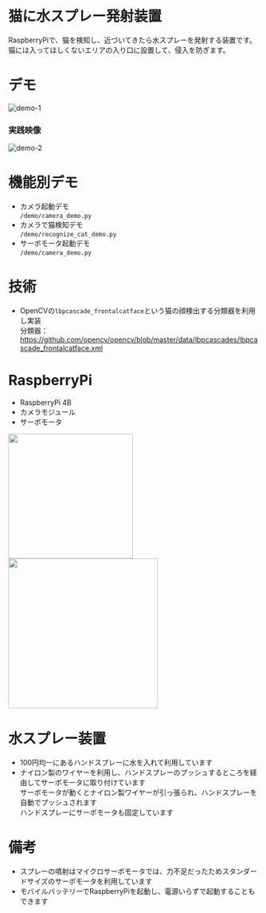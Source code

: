 # 猫に水スプレー発射装置

RaspberryPiで、猫を検知し、近づいてきたら水スプレーを発射する装置です。  
猫には入ってほしくないエリアの入り口に設置して、侵入を防ぎます。

# デモ
![demo-1](https://user-images.githubusercontent.com/17726777/115885175-a3792600-a48a-11eb-8c8d-9c7f01e54077.gif)


### 実践映像
![demo-2](https://user-images.githubusercontent.com/17726777/115889918-5e0b2780-a48f-11eb-82b9-3822a14c8fe9.gif)


# 機能別デモ

- カメラ起動デモ  
  `/demo/camera_demo.py`
- カメラで猫検知デモ  
  `/demo/recognize_cat_demo.py`
- サーボモータ起動デモ  
  `/demo/camera_demo.py`

# 技術
- OpenCVの`lbpcascade_frontalcatface`という猫の顔検出する分類器を利用し実装  
  分類器： https://github.com/opencv/opencv/blob/master/data/lbpcascades/lbpcascade_frontalcatface.xml

# RaspberryPi

- RaspberryPi 4B
- カメラモジュール
- サーボモータ

<img src="https://user-images.githubusercontent.com/17726777/115890785-44b6ab00-a490-11eb-82fc-a6e250a0b804.jpg" width="250" />

<img src="https://user-images.githubusercontent.com/17726777/115890801-48e2c880-a490-11eb-937e-df900d5354bb.jpg" width="300" />

# 水スプレー装置

- 100円均一にあるハンドスプレーに水を入れて利用しています
- ナイロン製のワイヤーを利用し、ハンドスプレーのプッシュするところを経由してサーボモータに取り付けています  
  サーボモータが動くとナイロン製ワイヤーが引っ張られ、ハンドスプレーを自動でプッシュされます  
  ハンドスプレーにサーボモータも固定しています

# 備考

- スプレーの噴射はマイクロサーボモータでは、力不足だったためスタンダードサイズのサーボモータを利用しています
- モバイルバッテリーでRaspberryPiを起動し、電源いらずで起動することもできます

